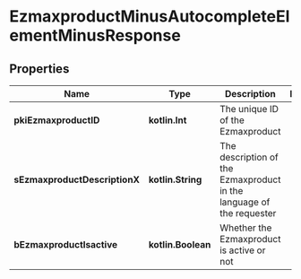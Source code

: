 
# EzmaxproductMinusAutocompleteElementMinusResponse

## Properties
Name | Type | Description | Notes
------------ | ------------- | ------------- | -------------
**pkiEzmaxproductID** | **kotlin.Int** | The unique ID of the Ezmaxproduct | 
**sEzmaxproductDescriptionX** | **kotlin.String** | The description of the Ezmaxproduct in the language of the requester | 
**bEzmaxproductIsactive** | **kotlin.Boolean** | Whether the Ezmaxproduct is active or not | 



